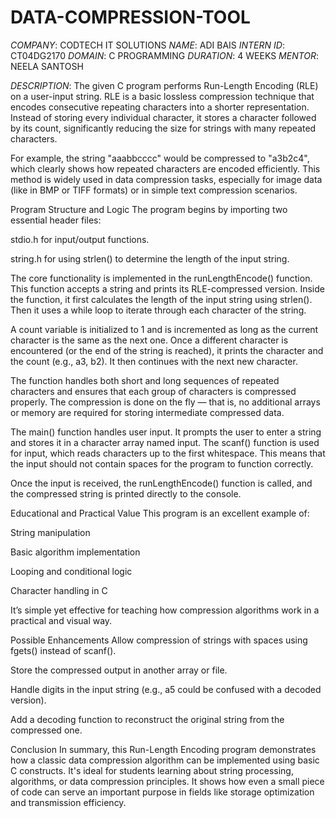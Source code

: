 # DATA-COMPRESSION-TOOL
*COMPANY*: CODTECH IT SOLUTIONS
*NAME*: ADI BAIS
*INTERN ID*: CT04DG2170
*DOMAIN*: C PROGRAMMING
*DURATION*: 4 WEEKS
*MENTOR*: NEELA SANTOSH

*DESCRIPTION*:
The given C program performs Run-Length Encoding (RLE) on a user-input string. RLE is a basic lossless compression technique that encodes consecutive repeating characters into a shorter representation. Instead of storing every individual character, it stores a character followed by its count, significantly reducing the size for strings with many repeated characters.

For example, the string "aaabbcccc" would be compressed to "a3b2c4", which clearly shows how repeated characters are encoded efficiently. This method is widely used in data compression tasks, especially for image data (like in BMP or TIFF formats) or in simple text compression scenarios.

Program Structure and Logic
The program begins by importing two essential header files:

stdio.h for input/output functions.

string.h for using strlen() to determine the length of the input string.

The core functionality is implemented in the runLengthEncode() function. This function accepts a string and prints its RLE-compressed version. Inside the function, it first calculates the length of the input string using strlen(). Then it uses a while loop to iterate through each character of the string.

A count variable is initialized to 1 and is incremented as long as the current character is the same as the next one. Once a different character is encountered (or the end of the string is reached), it prints the character and the count (e.g., a3, b2). It then continues with the next new character.

The function handles both short and long sequences of repeated characters and ensures that each group of characters is compressed properly. The compression is done on the fly — that is, no additional arrays or memory are required for storing intermediate compressed data.

The main() function handles user input. It prompts the user to enter a string and stores it in a character array named input. The scanf() function is used for input, which reads characters up to the first whitespace. This means that the input should not contain spaces for the program to function correctly.

Once the input is received, the runLengthEncode() function is called, and the compressed string is printed directly to the console.

Educational and Practical Value
This program is an excellent example of:

String manipulation

Basic algorithm implementation

Looping and conditional logic

Character handling in C

It’s simple yet effective for teaching how compression algorithms work in a practical and visual way.

Possible Enhancements
Allow compression of strings with spaces using fgets() instead of scanf().

Store the compressed output in another array or file.

Handle digits in the input string (e.g., a5 could be confused with a decoded version).

Add a decoding function to reconstruct the original string from the compressed one.

Conclusion
In summary, this Run-Length Encoding program demonstrates how a classic data compression algorithm can be implemented using basic C constructs. It's ideal for students learning about string processing, algorithms, or data compression principles. It shows how even a small piece of code can serve an important purpose in fields like storage optimization and transmission efficiency.
